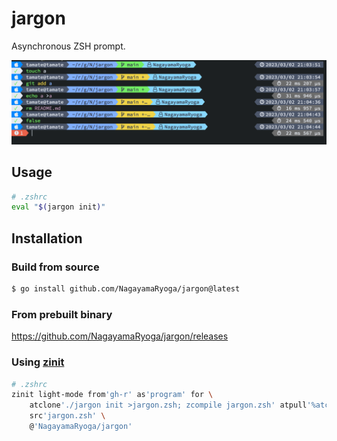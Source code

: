# jargon

Asynchronous ZSH prompt.

![](docs/screenshot.png)

## Usage

```sh
# .zshrc
eval "$(jargon init)"
```

## Installation

### Build from source

```sh
$ go install github.com/NagayamaRyoga/jargon@latest
```

### From prebuilt binary

https://github.com/NagayamaRyoga/jargon/releases

### Using [zinit](https://github.com/zdharma-continuum/zinit)

```sh
# .zshrc
zinit light-mode from'gh-r' as'program' for \
    atclone'./jargon init >jargon.zsh; zcompile jargon.zsh' atpull'%atclone' \
    src'jargon.zsh' \
    @'NagayamaRyoga/jargon'
```
